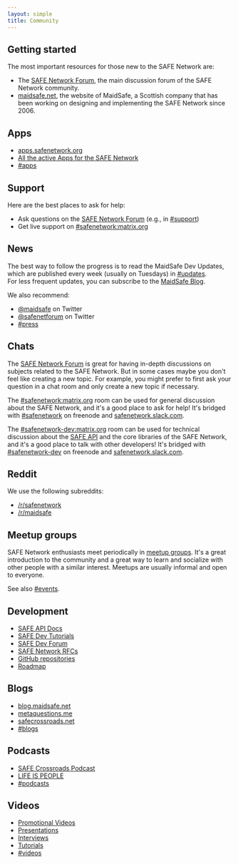 ```yaml
---
layout: simple
title: Community
---
```


## Getting started

The most important resources for those new to the SAFE Network are:

- The [SAFE Network Forum](https://safenetforum.org), the main discussion forum of the SAFE Network community.
- [maidsafe.net](https://maidsafe.net), the website of MaidSafe, a Scottish company that has been working on designing and implementing the SAFE Network since 2006.
<!-- - The [SAFE Dev Forum](https://forum.safedev.org), a discussion forum about the core libraries and APIs of the SAFE Network. -->

## Apps

- [apps.safenetwork.org](https://apps.safenetwork.org/)
- [All the active Apps for the SAFE Network](https://safenetforum.org/t/all-the-active-apps-for-the-safe-network/11293)
- [#apps](https://safenetforum.org/c/apps)

## Support

Here are the best places to ask for help:

- Ask questions on the [SAFE Network Forum](https://safenetforum.org/) (e.g., in [#support](https://safenetforum.org/c/support))
- Get live support on [#safenetwork:matrix.org](https://riot.im/app/#/room/#safenetwork:matrix.org)

## News

The best way to follow the progress is to read the MaidSafe Dev Updates, which are published every week (usually on Tuesdays) in [#updates](https://safenetforum.org/c/development/updates).<br>
For less frequent updates, you can subscribe to the [MaidSafe Blog](https://blog.maidsafe.net).

We also recommend:

- [@maidsafe](https://twitter.com/maidsafe) on Twitter
- [@safenetforum](https://twitter.com/safenetforum) on Twitter
- [#press](https://safenetforum.org/c/press)
<!-- - [This Week in SAFE](http://eepurl.com/btCCob) (a weekly newsletter) -->

## Chats

The [SAFE Network Forum](https://safenetforum.org) is great for having in-depth discussions on subjects related to the SAFE Network. But in some cases maybe you don't feel like creating a new topic. For example, you might prefer to first ask your question in a chat room and only create a new topic if necessary.

The [#safenetwork:matrix.org](https://riot.im/app/#/room/#safenetwork:matrix.org) room can be used for general discussion about the SAFE Network, and it's a good place to ask for help! It's bridged with [#safenetwork](https://kiwiirc.com/client/irc.freenode.net/safenetwork) on freenode and [safenetwork.slack.com](https://slack.safenetwork.org).

The [#safenetwork-dev:matrix.org](https://riot.im/app/#/room/#safenetwork-dev:matrix.org) room can be used for technical discussion about the [SAFE API](https://api.safedev.org/) and the core libraries of the SAFE Network, and it's a good place to talk with other developers! It's bridged with [#safenetwork-dev](https://kiwiirc.com/client/irc.freenode.net/safenetwork-dev) on freenode and [safenetwork.slack.com](https://slack.safenetwork.org).

## Reddit

We use the following subreddits:

- [/r/safenetwork](https://www.reddit.com/r/safenetwork)
- [/r/maidsafe](https://www.reddit.com/r/maidsafe/)

## Meetup groups

SAFE Network enthusiasts meet periodically in [meetup groups](/meetup-groups/). It's a great introduction to the community and a great way to learn and socialize with other people with a similar interest. Meetups are usually informal and open to everyone.

See also [#events](https://safenetforum.org/c/community/events).

## Development

- [SAFE API Docs](https://api.safedev.org/)
- [SAFE Dev Tutorials](https://tutorials.safedev.org/)
- [SAFE Dev Forum](https://forum.safedev.org/)
- [SAFE Network RFCs](https://github.com/maidsafe/rfcs/blob/master/RFCs-by-status.md)
- [GitHub repositories](https://github.com/maidsafe)
- [Roadmap](https://maidsafe.net/roadmap_dev.html)
<!-- - [#development](https://safenetforum.org/c/development) -->
<!-- [JIRA issue tracker](https://maidsafe.atlassian.net) -->
<!-- [MaidSafe Code Bounty Program](https://blog.maidsafe.net/2015/07/08/maidsafe-code-bounty-program/) -->

## Blogs

- [blog.maidsafe.net](https://blog.maidsafe.net)
- [metaquestions.me](http://metaquestions.me/)
- [safecrossroads.net](http://www.safecrossroads.net/articles/)
- [#blogs](https://safenetforum.org/c/community/blogs)

## Podcasts

- [SAFE Crossroads Podcast](http://www.safecrossroads.net/podcasts/)
- [LIFE IS PEOPLE](https://www.youtube.com/channel/UC7s9jwN1LFor8UYZVIxNfgw)
- [#podcasts](https://safenetforum.org/c/community/podcasts)

## Videos

- [Promotional Videos](https://www.youtube.com/playlist?list=PL7GqwP0KrKTrk-mpXxPb1l-oyfTHoZIdK)
- [Presentations](https://www.youtube.com/playlist?list=PL7GqwP0KrKTp8FmcJMdC9xCm3YA1oQwqM)
- [Interviews](https://www.youtube.com/playlist?list=PL7GqwP0KrKTrW09U4rHgD5kDhJGNFFU-b)
- [Tutorials](https://www.youtube.com/playlist?list=PL7GqwP0KrKTqUKiSCDCRQDiRhznbeZjRu)
- [#videos](https://safenetforum.org/c/community/videos)
